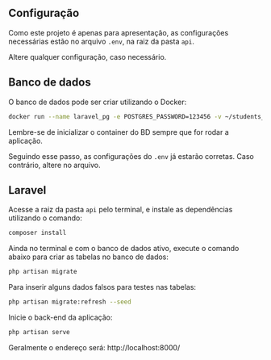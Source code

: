 ## Configuração

Como este projeto é apenas para apresentação, as configurações necessárias estão no arquivo `.env`, na raiz da pasta `api`.

Altere qualquer configuração, caso necessário.

## Banco de dados

O banco de dados pode ser criar utilizando o Docker:

```bash
docker run --name laravel_pg -e POSTGRES_PASSWORD=123456 -v ~/students_db:/var/lib/postgresql/data -p 5437:5432 -d postgres:alpine
```

Lembre-se de inicializar o container do BD sempre que for rodar a aplicação.

Seguindo esse passo, as configurações do `.env` já estarão corretas. Caso contrário, altere no arquivo.

## Laravel

Acesse a raiz da pasta `api` pelo terminal, e instale as dependências utilizando o comando:

```bash
composer install
```
Ainda no terminal e com o banco de dados ativo, execute o comando abaixo para criar as tabelas no banco de dados:  
```bash
php artisan migrate
```

Para inserir alguns dados falsos para testes nas tabelas:

```bash
php artisan migrate:refresh --seed
```

Inicie o back-end da aplicação:

```bash
php artisan serve
```

Geralmente o endereço será: http://localhost:8000/


[comment]: <> (### API's)

[comment]: <> (#### POST `http://localhost:8000/api/auth/login`)

[comment]: <> (Cria o token JWT para autenticação.)

[comment]: <> (Deve ser passado os seguintes parâmetros:)

[comment]: <> (```json)

[comment]: <> ({)

[comment]: <> (    "email": "furlan@hotmail.com.br",)

[comment]: <> (    "password": "123456")

[comment]: <> (})

[comment]: <> (```)

[comment]: <> (#### POST `http://localhost:8000/api/auth/login`)

[comment]: <> (Cria o token JWT para autenticação.)

[comment]: <> (Deve ser passado os seguintes parâmetros:)

[comment]: <> (```json)

[comment]: <> ({)

[comment]: <> (    "email": "furlan@hotmail.com.br",)

[comment]: <> (    "password": "123456")

[comment]: <> (})

[comment]: <> (```)

